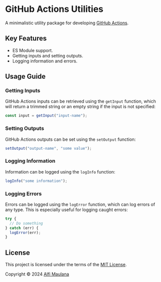 # GitHub Actions Utilities

A minimalistic utility package for developing [GitHub Actions](https://github.com/features/actions).

## Key Features

- ES Module support.
- Getting inputs and setting outputs.
- Logging information and errors.

## Usage Guide

### Getting Inputs

GitHub Actions inputs can be retrieved using the `getInput` function, which will return a trimmed string or an empty string if the input is not specified:

```ts
const input = getInput("input-name");
```

### Setting Outputs

GitHub Actions outputs can be set using the `setOutput` function:

```ts
setOutput("output-name", "some value");
```

### Logging Information

Information can be logged using the `logInfo` function:

```ts
logInfo("some information");
```

### Logging Errors

Errors can be logged using the `logError` function, which can log errors of any type. This is especially useful for logging caught errors:

```ts
try {
  // Do something
} catch (err) {
  logError(err);
}
```

## License

This project is licensed under the terms of the [MIT License](./LICENSE).

Copyright © 2024 [Alfi Maulana](https://github.com/threeal)

